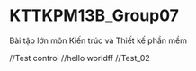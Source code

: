 # KTTKPM13B_Group07
Bài tập lớn môn Kiến trúc và Thiết kế phần mềm

//Test control
//hello worldff
//Test_02
